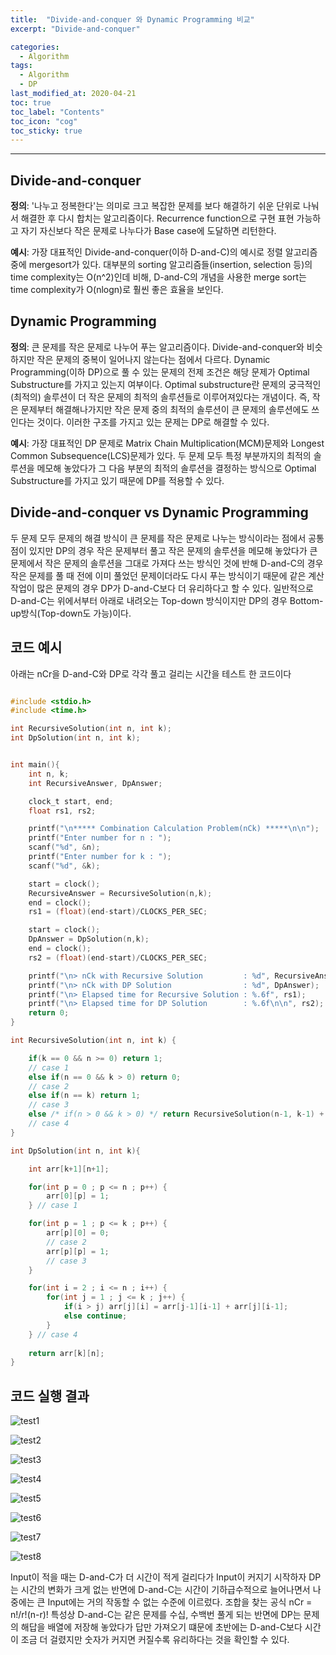 ```yaml
---
title:  "Divide-and-conquer 와 Dynamic Programming 비교"
excerpt: "Divide-and-conquer"

categories:
  - Algorithm
tags:
  - Algorithm
  - DP
last_modified_at: 2020-04-21 
toc: true
toc_label: "Contents"
toc_icon: "cog"
toc_sticky: true
---
```



---
## Divide-and-conquer

**정의**: '나누고 정복한다'는 의미로 크고 복잡한 문제를 보다 해결하기 쉬운 단위로 나눠서 해결한 후 다시 합치는 알고리즘이다. Recurrence function으로 구현 표현 가능하고 자기 자신보다 작은 문제로 나누다가 Base case에 도달하면 리턴한다. 

**예시**: 가장 대표적인 Divide-and-conquer(이하 D-and-C)의 예시로 정렬 알고리즘 중에 mergesort가 있다. 대부분의 sorting 알고리즘들(insertion, selection 등)의 time complexity는 O(n^2)인데 비해, D-and-C의 개념을 사용한 merge sort는 time complexity가 O(nlogn)로 훨씬 좋은 효율을 보인다.

## Dynamic Programming

**정의**: 큰 문제를 작은 문제로 나누어 푸는 알고리즘이다. Divide-and-conquer와 비슷하지만 작은 문제의 중복이 일어나지 않는다는 점에서 다르다. Dynamic Programming(이하 DP)으로 풀 수 있는 문제의 전제 조건은 해당 문제가 Optimal Substructure를 가지고 있는지 여부이다. Optimal substructure란 문제의 궁극적인(최적의) 솔루션이 더 작은 문제의 최적의 솔루션들로 이루어져있다는 개념이다. 즉, 작은 문제부터 해결해나가지만 작은 문제 중의 최적의 솔루션이 큰 문제의 솔루션에도 쓰인다는 것이다. 이러한 구조를 가지고 있는 문제는 DP로 해결할 수 있다. 

**예시**: 가장 대표적인 DP 문제로 Matrix Chain Multiplication(MCM)문제와 Longest Common Subsequence(LCS)문제가 있다. 두 문제 모두 특정 부분까지의 최적의 솔루션을 메모해 놓았다가 그 다음 부분의 최적의 솔루션을 결정하는 방식으로 Optimal Substructure를 가지고 있기 때문에 DP를 적용할 수 있다. 

## Divide-and-conquer vs Dynamic Programming

두 문제 모두 문제의 해결 방식이 큰 문제를 작은 문제로 나누는 방식이라는 점에서 공통점이 있지만 DP의 경우 작은 문제부터 풀고 작은 문제의 솔루션을 메모해 놓았다가 큰 문제에서 작은 문제의 솔루션을 그대로 가져다 쓰는 방식인 것에 반해 D-and-C의 경우 작은 문제를 풀 때 전에 이미 풀었던 문제이더라도 다시 푸는 방식이기 때문에 같은 계산 작업이 많은 문제의 경우 DP가 D-and-C보다 더 유리하다고 할 수 있다. 일반적으로 D-and-C는 위에서부터 아래로 내려오는 Top-down 방식이지만 DP의 경우 Bottom-up방식(Top-down도 가능)이다. 


## 코드 예시

아래는 nCr을 D-and-C와 DP로 각각 풀고 걸리는 시간을 테스트 한 코드이다
```c

#include <stdio.h>
#include <time.h>

int RecursiveSolution(int n, int k);
int DpSolution(int n, int k);


int main(){
    int n, k;
    int RecursiveAnswer, DpAnswer;

    clock_t start, end;
    float rs1, rs2;

    printf("\n***** Combination Calculation Problem(nCk) *****\n\n");
    printf("Enter number for n : ");
    scanf("%d", &n);
    printf("Enter number for k : ");
    scanf("%d", &k);

    start = clock();
    RecursiveAnswer = RecursiveSolution(n,k);
    end = clock();
    rs1 = (float)(end-start)/CLOCKS_PER_SEC;

    start = clock();
    DpAnswer = DpSolution(n,k);
    end = clock();
    rs2 = (float)(end-start)/CLOCKS_PER_SEC;

    printf("\n> nCk with Recursive Solution         : %d", RecursiveAnswer);
    printf("\n> nCk with DP Solution                : %d", DpAnswer);
    printf("\n> Elapsed time for Recursive Solution : %.6f", rs1);
    printf("\n> Elapsed time for DP Solution        : %.6f\n\n", rs2);
    return 0;
}

int RecursiveSolution(int n, int k) {

    if(k == 0 && n >= 0) return 1; 
    // case 1
    else if(n == 0 && k > 0) return 0;
    // case 2
    else if(n == k) return 1;
    // case 3
    else /* if(n > 0 && k > 0) */ return RecursiveSolution(n-1, k-1) + RecursiveSolution(n-1, k);
    // case 4
}

int DpSolution(int n, int k){

    int arr[k+1][n+1];

    for(int p = 0 ; p <= n ; p++) {
        arr[0][p] = 1;
    } // case 1

    for(int p = 1 ; p <= k ; p++) {
        arr[p][0] = 0;
        // case 2
        arr[p][p] = 1;
        // case 3
    }

    for(int i = 2 ; i <= n ; i++) {
        for(int j = 1 ; j <= k ; j++) {
            if(i > j) arr[j][i] = arr[j-1][i-1] + arr[j][i-1];
            else continue;
        }
    } // case 4
    
    return arr[k][n];
}


```

## 코드 실행 결과

![test1](/assets/images/D_and_C/test1.jpg)

![test2](/assets/images/D_and_C/test2.jpg)

![test3](/assets/images/D_and_C/test3.jpg)

![test4](/assets/images/D_and_C/test4.jpg)

![test5](/assets/images/D_and_C/test5.jpg)

![test6](/assets/images/D_and_C/test6.jpg)

![test7](/assets/images/D_and_C/test7.jpg)

![test8](/assets/images/D_and_C/test8.jpg)

Input이 적을 때는 D-and-C가 더 시간이 적게 걸리다가 Input이 커지기 시작하자 DP는 시간의 변화가 크게 없는 반면에 D-and-C는 시간이 기하급수적으로 늘어나면서 나중에는 큰 Input에는 거의 작동할 수 없는 수준에 이르렀다. 조합을 찾는 공식 nCr = n!/r!(n-r)! 특성상 D-and-C는 같은 문제를 수십, 수백번 풀게 되는 반면에 DP는 문제의 해답을 배열에 저장해 놓았다가 답만 가져오기 떄문에 초반에는 D-and-C보다 시간이 조금 더 걸렸지만 숫자가 커지면 커질수록 유리하다는 것을 확인할 수 있다. 






